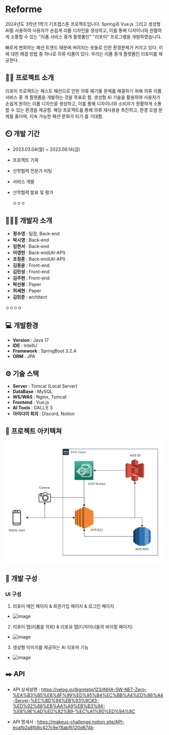 # Reforme
2024년도 3학년 1학기 기초캡스톤 프로젝트입니다. Spring과 Vue.js 그리고 생성형 AI를 사용하여 사용자가 손쉽게 리폼 디자인을 생성하고, 이를 통해 디자이너와 원활하게 소통할 수 있는 "리폼 서비스 중개 플랫폼인" "리포미" 프로그램을 개발하였습니다.

빠르게 변화하는 패션 트렌드 때문에 버려지는 옷들로 인한 환경문제가 커지고 있다. 이에 대한 해결 방법 중 하나로 의류 리폼이 있다. 우리는 리폼 중개 플랫폼인 
리포미를 제공한다.

## 👨‍🏫 프로젝트 소개

리포미 프로젝트는 패스트 패션으로 인한 의류 폐기물 문제를 해결하기 위해 의류 리폼 서비스 중
개 플랫폼을 개발하는 것을 목표로 함. 생성형 AI 기술을 활용하여 사용자가 손쉽게 원하는 리폼 
디자인을 생성하고, 이를 통해 디자이너와 소비자가 원활하게 소통할 수 있는 환경을 제공함. 해당 
프로젝트를 통해 의류 재사용을 촉진하고, 환경 오염 문제를 줄이며, 지속 가능한 패션 문화가 되기
를 기대함. 



## ⏲️ 개발 기간 
- 2023.03.04(월) ~ 2023.06.14(금)
- 프로젝트 기획
- 산학협력 전문가 미팅
- 서비스 개발
- 산학협력 발표 및 평가

  
  ㅇㅇㅇ
## 🧑‍🤝‍🧑 개발자 소개 
- **정수영** : 팀장, Back-end
- **박시영** : Back-end
- **임현서** : Back-end
- **이영헌** : Back-end(AI-API)
- **조정훈** : Back-end(AI-API)
- **김동윤** : Front-end
- **김민성** : Front-end
- **김주현** : Front-end
- **박선봉** : Paper
- **허세현** : Paper
- **김민준** : architect

ㅇㅇㅇㅇ
## 💻 개발환경
- **Version** : Java 17
- **IDE** : IntelliJ
- **Framework** : SpringBoot 3.2.4
- **ORM** : JPA

## ⚙️ 기술 스택
- **Server** : Tomcat (Local Server)
- **DataBase** : MySQL
- **WS/WAS** : Nginx, Tomcat
- **Frontend** : Vue.js
- **AI Tools** : DALL·E 3
- **아이디어 회의** : Discord, Notion

## 📝 프로젝트 아키텍쳐
![프로젝트 아키텍쳐](https://github.com/gmlstjq123/INHA_NET_ZERO_HACKATHON/blob/hello_there-12/%ED%94%84%EB%A1%9C%EC%A0%9D%ED%8A%B8%20%EC%95%84%ED%82%A4%ED%85%8D%EC%B3%90.png)

## 📌 개발 구성

### UI 구성

1. 리포미 메인 페이지 & 회원가입 페이지 & 로그인 페이지

- ![image](https://github.com/user-attachments/assets/d700ea7f-09d3-48cc-bafa-5956c01b9ee8)

2. 리포미 탭(리폼을 의뢰) & 리포유 탭(디자이너들의 바이럴 페이지)

- ![image](https://github.com/user-attachments/assets/291a84b9-1061-47a2-9fa8-cc36a3aefb46)

3) 생성형 이미지를 제공하는 AI 리포머 기능

- ![image](https://github.com/user-attachments/assets/04dc37c6-ad2d-473a-8eb2-6814738094b5)






## ✒️ API
- API 상세설명 : <https://velog.io/@gmlstjq123/INHA-SW-NET-Zero-%EA%B3%B5%EB%8F%99%ED%95%B4%EC%BB%A4%ED%86%A4-Server-%EC%BD%94%EB%93%9C#3-%ED%92%88%EB%AA%A9%EB%B3%84-%EB%9E%AD%ED%82%B9-%EC%A1%B0%ED%9A%8C>


- API 명세서 : <https://makeus-challenge.notion.site/API-ecafb2a8fb8c427c9e78abf6120d674b>
